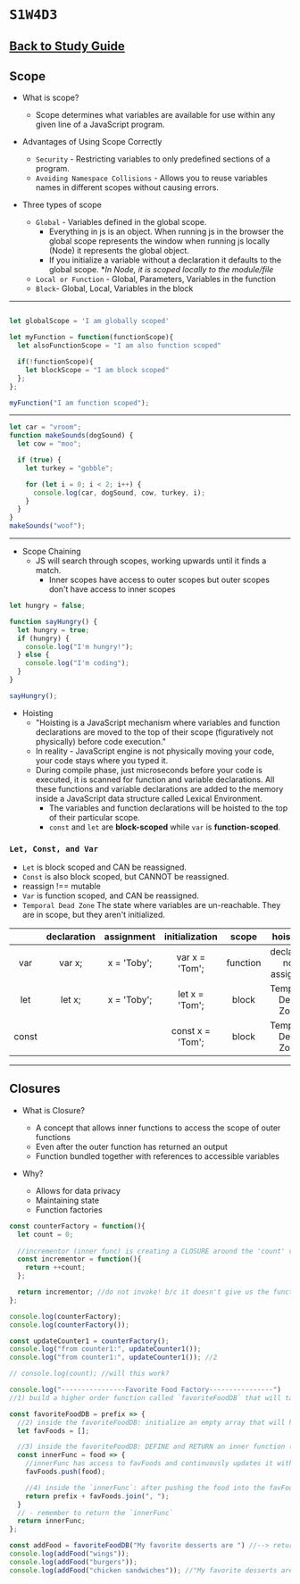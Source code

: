 # `S1W4D3`

## [Back to Study Guide](../../../../study-guides/2-assessment.md)

## Scope

- What is scope?
  - Scope determines what variables are available for use within any given line
    of a JavaScript program.

- Advantages of Using Scope Correctly
  - `Security` - Restricting variables to only predefined sections of a program.
  - `Avoiding Namespace Collisions` - Allows you to reuse variables
    names in different scopes without causing errors.

- Three types of scope
  - `Global` - Variables defined in the global scope.
    - Everything in js is an object. When running js in the browser the global
      scope represents the window when running js locally (Node) it represents the
      global object.
    - If you initialize a variable without a declaration it defaults to the
      global scope. **In Node, it is scoped locally to the module/file*
  - `Local or Function` - Global, Parameters, Variables in the function
  - `Block`- Global, Local, Variables in the block

---

```js

let globalScope = 'I am globally scoped'

let myFunction = function(functionScope){
  let alsoFunctionScope = "I am also function scoped"

  if(!functionScope){
    let blockScope = "I am block scoped"
  };
};

myFunction("I am function scoped");

```

---

```js
let car = "vroom";
function makeSounds(dogSound) {
  let cow = "moo";

  if (true) {
    let turkey = "gobble";

    for (let i = 0; i < 2; i++) {
      console.log(car, dogSound, cow, turkey, i);
    }
  }
}
makeSounds("woof");
```

---

- Scope Chaining
  - JS will search through scopes, working upwards until it finds a match.
    - Inner scopes have access to outer scopes but outer scopes don't have
      access to inner scopes

```js
let hungry = false;

function sayHungry() {
  let hungry = true;
  if (hungry) {
    console.log("I'm hungry!");
  } else {
    console.log("I'm coding");
  }
}

sayHungry();
```

- Hoisting
  - "Hoisting is a JavaScript mechanism where variables and function declarations are moved to the top of their scope (figuratively not physically) before code execution."
  - In reality - JavaScript engine is not physically moving your code, your code stays where you typed it.
  - During compile phase, just microseconds before your code is executed, it is scanned for function and variable declarations. All these functions and variable declarations are added to the memory inside a JavaScript data structure called Lexical Environment.
    - The variables and function declarations will be hoisted to the top of their particular scope.
    - `const` and `let` are **block-scoped** while `var` is **function-scoped**.

### `Let, Const, and Var`

- `Let` is block scoped and CAN be reassigned.
- `Const` is also block scoped, but CANNOT be reassigned.
- reassign !== mutable
- `Var` is function scoped, and CAN be reassigned.
- `Temporal Dead Zone` The state where variables are un-reachable. They are in scope, but they aren't initialized.

|       | declaration | assignment  |  initialization  |  scope   |        hoisting        |
| :---: | :---------: | :---------: | :--------------: | :------: | :--------------------: |
|  var  |   var x;    | x = 'Toby'; |  var x = 'Tom';  | function | declared; not assigned |
|  let  |   let x;    | x = 'Toby'; |  let x = 'Tom';  |  block   |   Temporal Dead Zone   |
| const |             |             | const x = 'Tom'; |  block   |   Temporal Dead Zone   |

---

## Closures

- What is Closure?
  - A concept that allows inner functions to access the scope of outer functions
  - Even after the outer function has returned an output
  - Function bundled together with references to accessible variables

- Why?
  - Allows for data privacy
  - Maintaining state
  - Function factories

```js
const counterFactory = function(){
  let count = 0;
  
  //incrementor (inner func) is creating a CLOSURE around the 'count' variable.
  const incrementor = function(){
    return ++count;
  };

  return incrementor; //do not invoke! b/c it doesn't give us the function anymore if we ().
};

console.log(counterFactory);
console.log(counterFactory());

const updateCounter1 = counterFactory();
console.log("from counter1:", updateCounter1()); 
console.log("from counter1:", updateCounter1()); //2

// console.log(count); //will this work?

console.log("----------------Favorite Food Factory----------------")
//1) build a higher order function called `favoriteFoodDB` that will take into its parameter a prefix. 

const favoriteFoodDB = prefix => {
  //2) inside the favoriteFoodDB: initialize an empty array that will hold a list of foods
  let favFoods = [];

  //3) inside the favoriteFoodDB: DEFINE and RETURN an inner function (call it `innerFunc`) that will take in a food as its parameter and adds the food to the favFoods array (how do we add things to an array?)
  const innerFunc = food => {
    //innerFunc has access to favFoods and continuously updates it with each call. It also has access to the prefix parameter. CREATING A CLOSURE around those variables.
    favFoods.push(food);

    //4) inside the `innerFunc`: after pushing the food into the favFoods array, return the prefix with the favFoods after joining it with comma separated spaces. (see example below);
    return prefix + favFoods.join(", ");
  }
  // - remember to return the `innerFunc`
  return innerFunc;
};

const addFood = favoriteFoodDB("My favorite desserts are ") //--> returns the `innerFunc` inside and stores it in the `addFood` variable.
console.log(addFood("wings"));
console.log(addFood("burgers"));
console.log(addFood("chicken sandwiches")); //"My favorite desserts are wings, burgers, chicken sandwiches"
```
